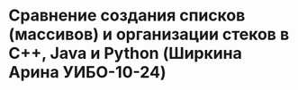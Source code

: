 # Сравнение создания списков (массивов) и организации стеков в C++, Java и Python (Ширкина Арина УИБО-10-24)

